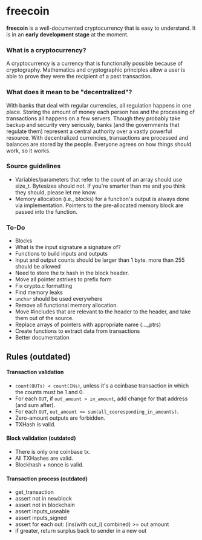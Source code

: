 # freecoin

**freecoin** is a well-documented cryptocurrency that is easy to understand. It is in an **early development stage** at the moment.

### What is a cryptocurrency?

A cryptocurrency is a currency that is functionally possible because of cryptography. Mathematics and cryptographic principles allow a user is able to prove they were the recipient of a past transaction.

### What does it mean to be "decentralized"?

With banks that deal with regular currencies, all regulation happens in one place. Storing the amount of money each person has and the processing of transactions all happens on a few servers. Though they probably take backup and security very seriously, banks (and the governments that regulate them) represent a central authority over a vastly powerful resource. With decentralized currencies, transactions are processed and balances are stored by the people. Everyone agrees on how things should work, so it works. 

### Source guidelines
* Variables/parameters that refer to the count of an array should use size_t. Bytesizes should not. If you're smarter than me and you think they should, please let me know.
* Memory allocation (i.e., blocks) for a function's output is always done via implementation. Pointers to the pre-allocated memory block are passed into the function.


### To-Do
* Blocks
* What is the input signature a signature of?
* Functions to build inputs and outputs
* Input and output counts should be larger than 1 byte. more than 255 should be allowed
* Need to store the tx hash in the block header.
* Move all pointer astrixes to prefix form
* Fix crypto.c formatting
* Find memory leaks
* `unchar` should be used everywhere
* Remove all functional memory allocation.
* Move #includes that are relevant to the header to the header, and take them out of the source.
* Replace arrays of pointers with appropriate name (..._ptrs)
* Create functions to extract data from transactions
* Better documentation



## Rules **(outdated)**

#### Transaction validation
- `count(OUTs) < count(INs)`, unless it's a coinbase transaction in which the counts must be 1 and 0.
- For each `OUT`, if `out_amount > in_amount`, add change for that address (and sum after).
- For each `OUT`, `out_amount <= sum(all_cooresponding_in_amounts)`.
- Zero-amount outputs are forbidden.
- TXHash is valid.

#### Block validation **(outdated)**
- There is only one coinbase tx.
- All TXHashes are valid.
- Blockhash + nonce is valid.


#### Transaction process **(outdated)**

- get_transaction
- assert not in newblock
- assert not in blockchain
- assert inputs_useable
- assert inputs_signed
- assert for each out: (ins(with out_i) combined) >= out amount
 - if greater, return surplus back to sender in a new out

